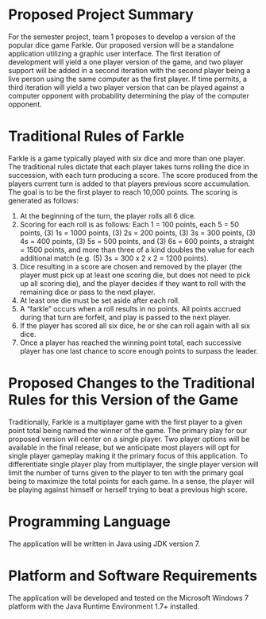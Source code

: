 # Proposed Project Summary #

For the semester project, team 1 proposes to develop a version of the popular dice game Farkle. Our proposed version will be a standalone application utilizing a graphic user interface. The first iteration of development will yield a one player version of the game, and two player support will be added in a second iteration with the second player being a live person using the same computer as the first player. If time permits, a third iteration will yield a two player version that can be played against a computer opponent with probability determining the play of the computer opponent.

# Traditional Rules of Farkle #

Farkle is a game typically played with six dice and more than one player. The traditional rules dictate that each player takes turns rolling the dice in succession, with each turn producing a score. The score produced from the players current turn is added to that players previous score accumulation. The goal is to be the first player to reach 10,000 points. The scoring is generated as follows:

  1. At the beginning of the turn, the player rolls all 6 dice.
  1. Scoring for each roll is as follows: Each 1 = 100 points, each 5 = 50 points, (3)   1s = 1000 points, (3) 2s = 200 points, (3) 3s = 300 points, (3) 4s = 400 points, (3) 5s = 500 points, and (3) 6s = 600 points, a straight = 1500 points, and more than three of a kind doubles the value for each additional match (e.g. (5) 3s = 300 x 2 x 2 = 1200 points).
  1. Dice resulting in a score are chosen and removed by the player (the player must pick up at least one scoring die, but does not need to pick up all scoring die), and the player decides if they want to roll with the remaining dice or pass to the next player.
  1. At least one die must be set aside after each roll.
  1. A “farkle” occurs when a roll results in no points. All points accrued during that turn are forfeit, and play is passed to the next player.
  1. If the player has scored all six dice, he or she can roll again with all six dice.
  1. Once a player has reached the winning point total, each successive player has one last chance to score enough points to surpass the leader.

# Proposed Changes to the Traditional Rules for this Version of the Game #

Traditionally, Farkle is a multiplayer game with the first player to a given point total being named the winner of the game. The primary play for our proposed version will center on a single player. Two player options will be available in the final release, but we anticipate most players will opt for single player gameplay making it the primary focus of this application. To differentiate single player play from multiplayer, the single player version will limit the number of turns given to the player to ten with the primary goal being to maximize the total points for each game. In a sense, the player will be playing against himself or herself trying to beat a previous high score.

# Programming Language #

The application will be written in Java using JDK version 7.

# Platform and Software Requirements #

The application will be developed and tested on the Microsoft Windows 7 platform with the Java Runtime Environment 1.7+ installed.